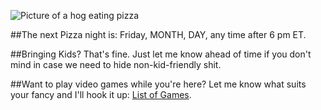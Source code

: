 
![Picture of a hog eating pizza](https://pbs.twimg.com/media/ELHY0loWsAETBnb.jpg:large)

##The next Pizza night is:
Friday, MONTH, DAY, any time after 6 pm ET.

##Bringing Kids?
That's fine. Just let me know ahead of time if you don't mind in case we need to hide non-kid-friendly shit.

##Want to play video games while you're here?
Let me know what suits your fancy and I'll hook it up: [List of Games](https://lookerstudio.google.com/reporting/94b02eff-9149-449e-9dee-b54ea2af3a3c).
